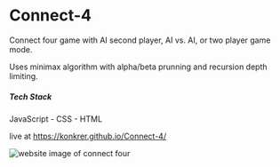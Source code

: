 # Connect-4

Connect four game with AI second player, AI vs. AI, or two player game mode.  

Uses minimax algorithm with alpha/beta prunning and recursion depth limiting.  

##### Tech Stack
JavaScript - CSS - HTML

live at https://konkrer.github.io/Connect-4/

![website image of connect four](https://repository-images.githubusercontent.com/249830407/f6a91100-a206-11ea-8b6c-ff5374b4cf9c)
